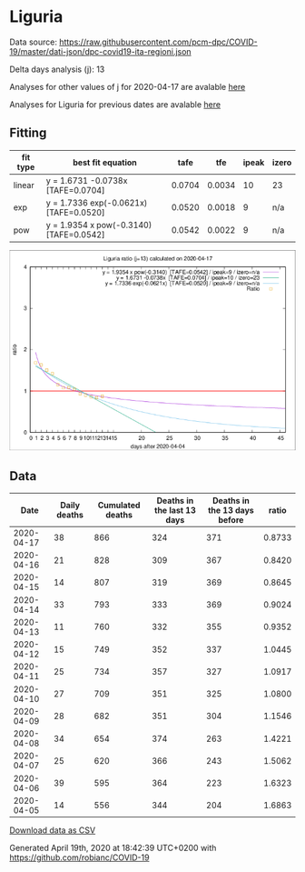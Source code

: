 # Liguria

Data source: https://raw.githubusercontent.com/pcm-dpc/COVID-19/master/dati-json/dpc-covid19-ita-regioni.json

Delta days analysis (j): 13

Analyses for other values of j for 2020-04-17 are avalable [here](../2020-04-17/README.md)

Analyses for Liguria for previous dates are avalable [here](../README.md)

## Fitting 
|fit type|best fit equation|tafe|tfe|ipeak|izero|
|-------|-----|--------|------|---|---|
|linear|y = 1.6731 -0.0738x  [TAFE=0.0704]|0.0704|0.0034|10|23|
|exp|y = 1.7336 exp(-0.0621x)  [TAFE=0.0520]|0.0520|0.0018|9|n/a|
|pow|y = 1.9354 x pow(-0.3140)  [TAFE=0.0542]|0.0542|0.0022|9|n/a|

![Plot](COVID-19_liguria_j13_2020-04-17.png)

## Data
|Date|Daily deaths|Cumulated deaths|Deaths in the last 13 days|Deaths in the 13 days before|ratio|
|----|----------|-----------|-------|--------------------|-----|
|2020-04-17|38|866|324|371|0.8733|
|2020-04-16|21|828|309|367|0.8420|
|2020-04-15|14|807|319|369|0.8645|
|2020-04-14|33|793|333|369|0.9024|
|2020-04-13|11|760|332|355|0.9352|
|2020-04-12|15|749|352|337|1.0445|
|2020-04-11|25|734|357|327|1.0917|
|2020-04-10|27|709|351|325|1.0800|
|2020-04-09|28|682|351|304|1.1546|
|2020-04-08|34|654|374|263|1.4221|
|2020-04-07|25|620|366|243|1.5062|
|2020-04-06|39|595|364|223|1.6323|
|2020-04-05|14|556|344|204|1.6863|

[Download data as CSV](COVID-19_liguria_j13_2020-04-17.csv)

Generated April 19th, 2020 at 18:42:39 UTC+0200 with https://github.com/robianc/COVID-19
